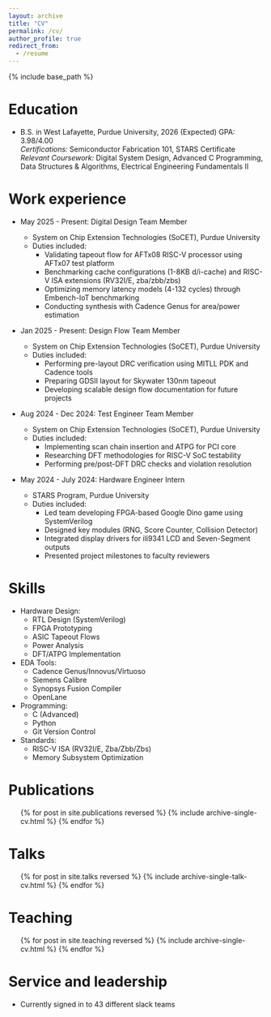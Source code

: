 ```yaml
---
layout: archive
title: "CV"
permalink: /cv/
author_profile: true
redirect_from:
  - /resume
---
```


{% include base_path %}

Education
======
* B.S. in West Lafayette, Purdue University, 2026 (Expected)
  GPA: 3.98/4.00  
  *Certifications:* Semiconductor Fabrication 101, STARS Certificate  
  *Relevant Coursework:* Digital System Design, Advanced C Programming, Data Structures & Algorithms, Electrical Engineering Fundamentals II
  
Work experience
======
* May 2025 - Present: Digital Design Team Member
  * System on Chip Extension Technologies (SoCET), Purdue University
  * Duties included: 
    - Validating tapeout flow for AFTx08 RISC-V processor using AFTx07 test platform
    - Benchmarking cache configurations (1-8KB d/i-cache) and RISC-V ISA extensions (RV32I/E, zba/zbb/zbs)
    - Optimizing memory latency models (4-132 cycles) through Embench-IoT benchmarking
    - Conducting synthesis with Cadence Genus for area/power estimation

* Jan 2025 - Present: Design Flow Team Member
  * System on Chip Extension Technologies (SoCET), Purdue University
  * Duties included:
    - Performing pre-layout DRC verification using MITLL PDK and Cadence tools
    - Preparing GDSII layout for Skywater 130nm tapeout
    - Developing scalable design flow documentation for future projects

* Aug 2024 - Dec 2024: Test Engineer Team Member
  * System on Chip Extension Technologies (SoCET), Purdue University
  * Duties included:
    - Implementing scan chain insertion and ATPG for PCI core
    - Researching DFT methodologies for RISC-V SoC testability
    - Performing pre/post-DFT DRC checks and violation resolution

* May 2024 - July 2024: Hardware Engineer Intern
  * STARS Program, Purdue University
  * Duties included:
    - Led team developing FPGA-based Google Dino game using SystemVerilog
    - Designed key modules (RNG, Score Counter, Collision Detector)
    - Integrated display drivers for ili9341 LCD and Seven-Segment outputs
    - Presented project milestones to faculty reviewers
  
Skills
======
* Hardware Design:
  - RTL Design (SystemVerilog)
  - FPGA Prototyping
  - ASIC Tapeout Flows
  - Power Analysis
  - DFT/ATPG Implementation
* EDA Tools:
  - Cadence Genus/Innovus/Virtuoso
  - Siemens Calibre
  - Synopsys Fusion Compiler
  - OpenLane
* Programming:
  - C (Advanced)
  - Python
  - Git Version Control
* Standards:
  - RISC-V ISA (RV32I/E, Zba/Zbb/Zbs)
  - Memory Subsystem Optimization

Publications
======
  <ul>{% for post in site.publications reversed %}
    {% include archive-single-cv.html %}
  {% endfor %}</ul>
  
Talks
======
  <ul>{% for post in site.talks reversed %}
    {% include archive-single-talk-cv.html  %}
  {% endfor %}</ul>
  
Teaching
======
  <ul>{% for post in site.teaching reversed %}
    {% include archive-single-cv.html %}
  {% endfor %}</ul>
  
Service and leadership
======
* Currently signed in to 43 different slack teams
